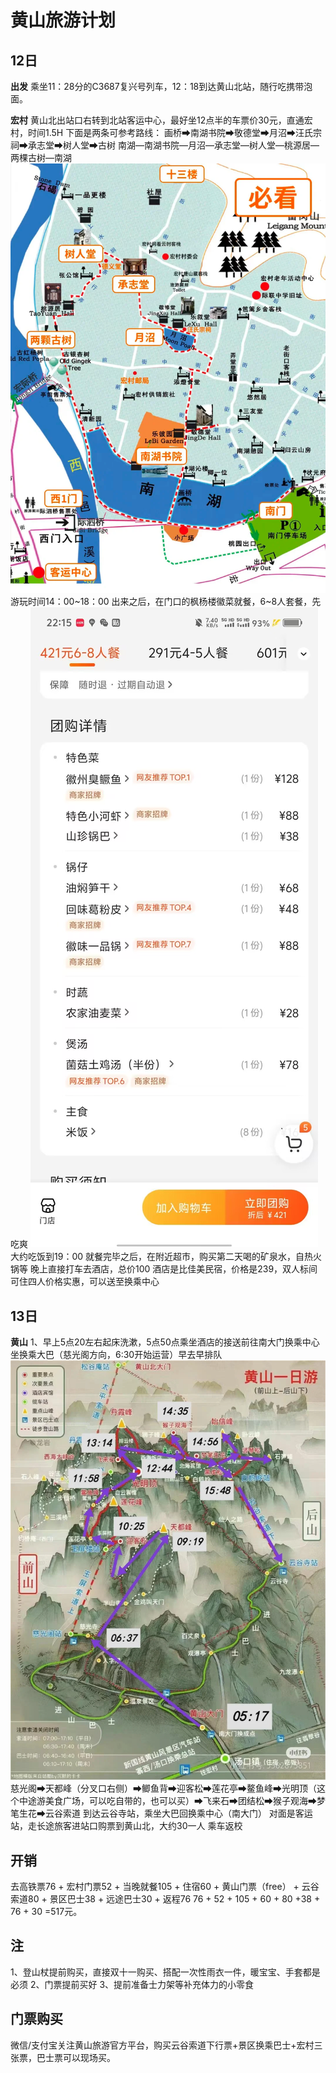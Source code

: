 # 黄山旅游计划

## 12日

**出发**
乘坐11：28分的C3687复兴号列车，12：18到达黄山北站，随行吃携带泡面。

**宏村**
黄山北出站口右转到北站客运中心，最好坐12点半的车票价30元，直通宏村，时间1.5H
下面是两条可参考路线：
画桥➡南湖书院➡敬德堂➡月沼➡汪氏宗祠➡承志堂➡树人堂➡古树
南湖—南湖书院—月沼—承志堂—树人堂—桃源居—两棵古树—南湖
![alt text](images/2.png)
游玩时间14：00~18：00
出来之后，在门口的枫杨楼徽菜就餐，6~8人套餐，先吃爽
![alt text](images/3.jpg)
大约吃饭到19：00
就餐完毕之后，在附近超市，购买第二天喝的矿泉水，自热火锅等
晚上直接打车去酒店，总价100
酒店是比佳美民宿，价格是239，双人标间可住四人价格实惠，可以送至换乘中心

## 13日

**黄山**
1、早上5点20左右起床洗漱，5点50点乘坐酒店的接送前往南大门换乘中心坐换乘大巴（慈光阁方向，6:30开始运营）早去早排队
![alt text](images/1.png)
慈光阁➡天都峰（分叉口右侧）➡鲫鱼背➡迎客松➡莲花亭➡鳌鱼峰➡光明顶（这个中途游美食广场，可以吃自带的，也可以买）➡飞来石➡团结松➡猴子观海➡梦笔生花➡云谷索道
到达云谷寺站，乘坐大巴回换乘中心（南大门）
对面是客运站，走长途旅客进站口购票到黄山北，大约30一人
乘车返校

## 开销

去高铁票76 + 宏村门票52 + 当晚就餐105 + 住宿60 + 黄山门票（free） + 云谷索道80 + 景区巴士38 + 远途巴士30 + 返程76
76 + 52 + 105 + 60 + 80 +38 + 76 + 30 =517元。

## 注

1、登山杖提前购买，直接双十一购买、搭配一次性雨衣一件，暖宝宝、手套都是必须
2、门票提前买好
3、提前准备士力架等补充体力的小零食

## 门票购买

微信/支付宝关注黄山旅游官方平台，购买云谷索道下行票+景区换乘巴士+宏村三张票，巴士票可以现场买。
